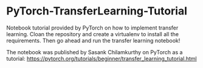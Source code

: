 # PyTorch-TransferLearning-Tutorial
Notebook tutorial provided by PyTorch on how to implement transfer learning. Cloan the repository and create a virtualenv to install all the requirements. Then go ahead and run the transfer learning notebook!

The notebook was published by Sasank Chilamkurthy on PyTorch as a tutorial: https://pytorch.org/tutorials/beginner/transfer_learning_tutorial.html
